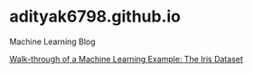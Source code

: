 # adityak6798.github.io
Machine Learning Blog

[Walk-through of a Machine Learning Example: The Iris Dataset](ml_walkthrough.ipynb)
